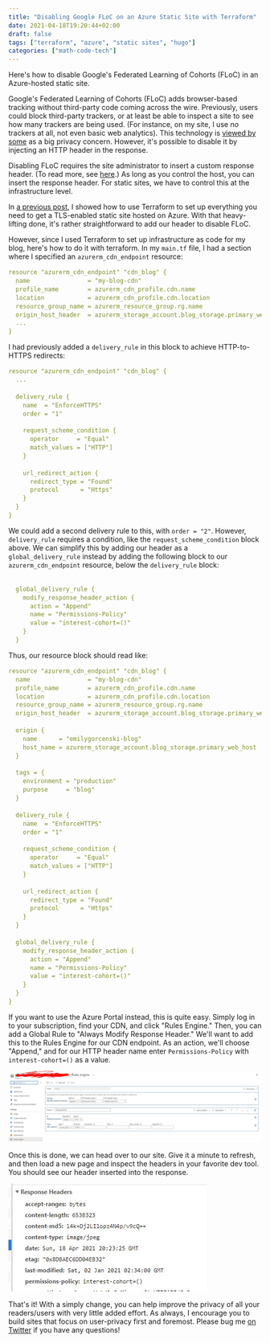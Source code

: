 ```yaml
---
title: "Disabling Google FLoC on an Azure Static Site with Terraform"
date: 2021-04-18T19:20:44+02:00
draft: false
tags: ["terraform", "azure", "static sites", "hugo"]
categories: ["math-code-tech"]
---
```


Here's how to disable Google's Federated Learning of Cohorts (FLoC) in an Azure-hosted static site.

<!--more-->

Google's Federated Learning of Cohorts (FLoC) adds browser-based tracking without third-party code coming across the wire. Previously, users could block third-party trackers, or at least be able to inspect a site to see how many trackers are being used. (For instance, on my site, I use _no_ trackers at all, not even basic web analytics). This technology is [viewed by some](https://www.eff.org/deeplinks/2021/03/googles-floc-terrible-idea) as a big privacy concern. However, it's possible to disable it by injecting an HTTP header in the response.

Disabling FLoC requires the site administrator to insert a custom response header. (To read more, see [here](https://plausible.io/blog/google-floc).) As long as you control the host, you can insert the response header. For static sites, we have to control this at the infrastructure level.

In [a previous post](../migrating-a-static-site-to-azure-with-terraform/), I showed how to use Terraform to set up everything you need to get a TLS-enabled static site hosted on Azure. With that heavy-lifting done, it's rather straightforward to add our header to disable FLoC.


However, since I used Terraform to set up infrastructure as code for my blog, here's how to do it with terraform. In my `main.tf` file, I had a section where I specified an `azurerm_cdn_endpoint` resource:

```yaml
resource "azurerm_cdn_endpoint" "cdn_blog" {
  name                = "my-blog-cdn"
  profile_name        = azurerm_cdn_profile.cdn.name
  location            = azurerm_cdn_profile.cdn.location
  resource_group_name = azurerm_resource_group.rg.name
  origin_host_header  = azurerm_storage_account.blog_storage.primary_web_host
  ...
}
```

I had previously added a `delivery_rule` in this block to achieve HTTP-to-HTTPS redirects:

```yaml
resource "azurerm_cdn_endpoint" "cdn_blog" {
  ...

  delivery_rule {
    name  = "EnforceHTTPS"
    order = "1"

    request_scheme_condition {
      operator     = "Equal"
      match_values = ["HTTP"]
    }

    url_redirect_action {
      redirect_type = "Found"
      protocol      = "Https"
    }
  }
}
```

We could add a second delivery rule to this, with `order = "2"`. However, `delivery_rule` requires a condition, like the `request_scheme_condition` block above. We can simplify this by adding our header as a `global_delivery_rule` instead by adding the following block to our `azurerm_cdn_endpoint` resource, below the `delivery_rule` block:

```yaml

  global_delivery_rule {
    modify_response_header_action {
      action = "Append"
      name = "Permissions-Policy"
      value = "interest-cohort=()"
    }
  }
```

Thus, our resource block should read like:

```yaml
resource "azurerm_cdn_endpoint" "cdn_blog" {
  name                = "my-blog-cdn"
  profile_name        = azurerm_cdn_profile.cdn.name
  location            = azurerm_cdn_profile.cdn.location
  resource_group_name = azurerm_resource_group.rg.name
  origin_host_header  = azurerm_storage_account.blog_storage.primary_web_host

  origin {
    name      = "emilygorcenski-blog"
    host_name = azurerm_storage_account.blog_storage.primary_web_host
  }

  tags = {
    environment = "production"
    purpose     = "blog"
  }

  delivery_rule {
    name  = "EnforceHTTPS"
    order = "1"

    request_scheme_condition {
      operator     = "Equal"
      match_values = ["HTTP"]
    }

    url_redirect_action {
      redirect_type = "Found"
      protocol      = "Https"
    }
  }

  global_delivery_rule {
    modify_response_header_action {
      action = "Append"
      name = "Permissions-Policy"
      value = "interest-cohort=()"
    }
  }
}
```

If you want to use the Azure Portal instead, this is quite easy. Simply log in to your subscription, find your CDN, and click "Rules Engine." Then, you can add a Global Rule to "Always Modify Response Header." We'll want to add this to the Rules Engine for our CDN endpoint. As an action, we'll choose "Append," and for our HTTP header name enter `Permissions-Policy` with `interest-cohort=()` as a value.

![Using the Azure Portal to add a global delivery rule to insert an FLoC-disabling header](portal-rules-engine.jpg)

Once this is done, we can head over to our site. Give it a minute to refresh, and then load a new page and inspect the headers in your favorite dev tool. You should see our header inserted into the response.

![Response headers showing the FLoC-disabling header](response_headers.jpg)

That's it! With a simply change, you can help improve the privacy of all your readers/users with very little added effort. As always, I encourage you to build sites that focus on user-privacy first and foremost. Please bug me [on Twitter](https://twitter.com/EmilyGorcenski) if you have any questions!
